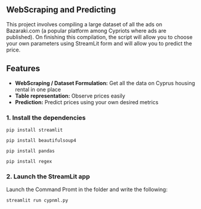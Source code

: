 ## WebScraping and Predicting

This project involves compiling a large dataset of all the ads on Bazaraki.com (a popular platform among Cypriots where ads are published). On finishing this compilation, the script will allow you to choose your own parameters using StreamLit form and will allow you to predict the price.

## Features
- **WebScraping / Dataset Formulation:** Get all the data on Cyprus housing rental in one place
- **Table representation:** Observe prices easily
- **Prediction:** Predict prices using your own desired metrics

### 1. Install the dependencies

```shell
pip install streamlit
```
```shell
pip install beautifulsoup4
```
```shell
pip install pandas
```
```shell
pip install regex
```

### 2. Launch the StreamLit app

Launch the Command Promt in the folder and write the following:
```shell
streamlit run cypnml.py
```
